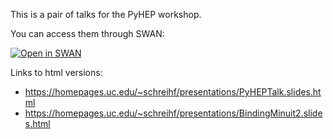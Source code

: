 This is a pair of talks for the PyHEP workshop. 

You can access them through SWAN:

[![Open in SWAN](http://swanserver.web.cern.ch/swanserver/images/badge_swan_white_150.png)](https://cern.ch/swanserver/cgi-bin/go?projurl=https://github.com/henryiii/pybindings_cc.git)

Links to html versions:
* https://homepages.uc.edu/~schreihf/presentations/PyHEPTalk.slides.html
* https://homepages.uc.edu/~schreihf/presentations/BindingMinuit2.slides.html
